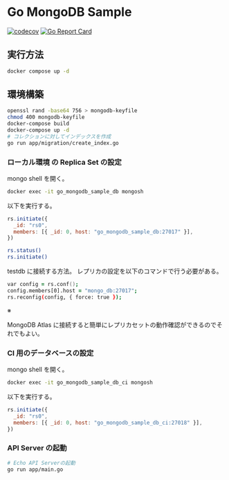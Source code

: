 # Go MongoDB Sample

[![codecov](https://codecov.io/gh/taako-502/go-mongodb-sample/graph/badge.svg?token=1R0OXO8EO4)](https://codecov.io/gh/taako-502/go-mongodb-sample)
[![Go Report Card](https://goreportcard.com/badge/github.com/taako-502/go-mongodb-sample)](https://goreportcard.com/report/github.com/taako-502/go-mongodb-sample)

## 実行方法

```zsh
docker compose up -d
```

## 環境構築

```zsh
openssl rand -base64 756 > mongodb-keyfile
chmod 400 mongodb-keyfile
docker-compose build
docker-compose up -d
# コレクションに対してインデックスを作成
go run app/migration/create_index.go
```

### ローカル環境 の Replica Set の設定

mongo shell を開く。

```zsh
docker exec -it go_mongodb_sample_db mongosh
```

以下を実行する。

```js
rs.initiate({
  _id: "rs0",
  members: [{ _id: 0, host: "go_mongodb_sample_db:27017" }],
})
```

```zsh
rs.status()
rs.initiate()
```

testdb に接続する方法。
レプリカの設定を以下のコマンドで行う必要がある。

```zsh
var config = rs.conf();
config.members[0].host = "mongo_db:27017";
rs.reconfig(config, { force: true });
```

※

MongoDB Atlas に接続すると簡単にレプリカセットの動作確認ができるのでそれでもよい。

### CI 用のデータベースの設定

mongo shell を開く。

```bash
docker exec -it go_mongodb_sample_db_ci mongosh
```

以下を実行する。

```js
rs.initiate({
  _id: "rs0",
  members: [{ _id: 0, host: "go_mongodb_sample_db_ci:27018" }],
})
```

### API Server の起動

```zsh
# Echo API Serverの起動
go run app/main.go
```

